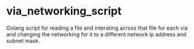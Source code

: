 # via_networking_script
Golang script for reading a file and interating across that file for each via and changing the networking for it to a different network ip address and subnet mask.
